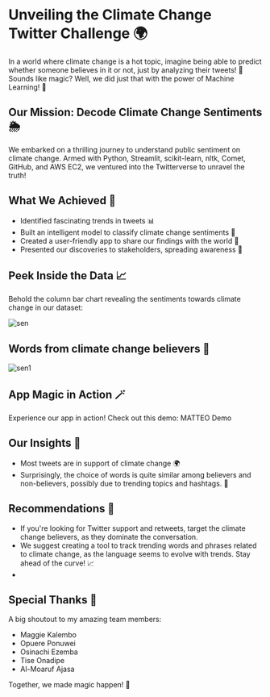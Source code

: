 # Unveiling the Climate Change Twitter Challenge 🌍
In a world where climate change is a hot topic, imagine being able to predict whether someone believes in it or not, just by analyzing their tweets! 📱 Sounds like magic? Well, we did just that with the power of Machine Learning! 🚀

## Our Mission: Decode Climate Change Sentiments 🌦️
We embarked on a thrilling journey to understand public sentiment on climate change. Armed with Python, Streamlit, scikit-learn, nltk, Comet, GitHub, and AWS EC2, we ventured into the Twitterverse to unravel the truth!

## What We Achieved 🚀
- Identified fascinating trends in tweets 📊
- Built an intelligent model to classify climate change sentiments 🧠
- Created a user-friendly app to share our findings with the world 📱
- Presented our discoveries to stakeholders, spreading awareness 🌱

## Peek Inside the Data 📈
Behold the column bar chart revealing the sentiments towards climate change in our dataset:


![sen](https://github.com/estherakinniyi/Twitter-Sentiment-Classification-Case-Study/assets/110997228/da088dc1-32c8-41e5-983a-d5ccde90616d)



## Words from climate change believers 🌿

![sen1](https://github.com/estherakinniyi/Twitter-Sentiment-Classification-Case-Study/assets/110997228/7c0bb61d-441b-4b4a-a669-6db191231930)

## App Magic in Action 🪄
Experience our app in action! Check out this demo: MATTEO Demo

## Our Insights 🧐
- Most tweets are in support of climate change 🌍
- Surprisingly, the choice of words is quite similar among believers and non-believers, possibly due to trending topics and hashtags. 📢

## Recommendations 🚀

- If you're looking for Twitter support and retweets, target the climate change believers, as they dominate the conversation.
- We suggest creating a tool to track trending words and phrases related to climate change, as the language seems to evolve with trends. Stay ahead of the curve! 📈
- 
## Special Thanks 🙏
A big shoutout to my amazing team members:

- Maggie Kalembo
- Opuere Ponuwei
- Osinachi Ezemba
- Tise Onadipe
- Al-Moaruf Ajasa

Together, we made magic happen! 🌟
